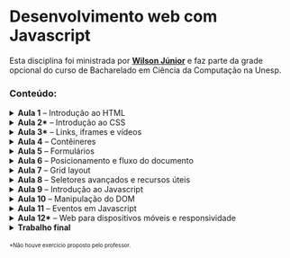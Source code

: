 # Desenvolvimento web com Javascript

Esta disciplina foi ministrada por **[Wilson Júnior](https://github.com/wilsonjr)** e faz parte da grade opcional do curso de Bacharelado em Ciência da Computação na Unesp.

### Conteúdo:


<details>
<summary><b>Aula 1</b> – Introdução ao HTML</summary>

&nbsp;&nbsp;&nbsp;&nbsp;**Exercícios propostos:**

* [Uma página pessoal](https://yudi.github.io/desenvolvimento-web/Aula%201/Exercício%201/index.html);
* [Uma tabela com o inventário de uma loja](https://yudi.github.io/desenvolvimento-web/Aula%201/Exercício%202/index.html).

&nbsp;&nbsp;&nbsp;&nbsp;Screenshots:  

![](screenshots/Aula_1_-_Exercicio_1.webp)
![](screenshots/Aula_1_-_Exercicio_2.webp)

</details>


<details>
<summary><b>Aula 2*</b> – Introdução ao CSS</summary>

&nbsp;&nbsp;&nbsp;&nbsp;**Exercício proposto:**

* Aplicar os conhecimentos de CSS aprendidos na aula nos projetos da aula anterior.

&nbsp;&nbsp;&nbsp;&nbsp;Foram entregues os mesmos trabalhos da aula anterior, sem alterações, pois já havia CSS nos arquivos.  
</details>


<details>
<summary><b>Aula 3*</b> – Links, iframes e vídeos</summary>

&nbsp;&nbsp;&nbsp;&nbsp;Não houve exercício proposto pelo professor.
</details>


<details>
<summary><b>Aula 4</b> – Contêineres</summary>

&nbsp;&nbsp;&nbsp;&nbsp;**Exercícios propostos:**
* [Desafio – Criar uma página contendo apenas uma barra no topo da página, da largura do navegador. A barra deve conter um botão de menu à esquerda, título ao centro e um botão de saída à direta](https://yudi.github.io/desenvolvimento-web/Aula%204/Exercício%201/index.html);
* [Criar uma página completa de filmes contendo cabeçalho, menu, conteúdo e rodapé](https://yudi.github.io/desenvolvimento-web/Aula%204/Exercício%202/index.html).

&nbsp;&nbsp;&nbsp;&nbsp;Screenshots:  

![](screenshots/Aula_4_-_Exercicio_1.webp)
![](screenshots/Aula_4_-_Exercicio_2.webp)
</details>

<details>
<summary><b>Aula 5</b> – Formulários</summary>

&nbsp;&nbsp;&nbsp;&nbsp;**Exercícios propostos:**

* [Criar uma página para o cadastro em uma rede social](https://yudi.github.io/desenvolvimento-web/Aula%205/Exercício%201/index.html);
* Qual a diferença entre os métodos GET e POST?

&nbsp;&nbsp;&nbsp;&nbsp;Screenshot:  

![](screenshots/Aula_5_-_Exercicio_1.webp)
</details>

<details>
<summary><b>Aula 6</b> – Posicionamento e fluxo do documento</summary>

&nbsp;&nbsp;&nbsp;&nbsp;**Exercício proposto:**

* [Crie a página inicial de um blog sobre qualquer assunto. Devem ser exibidos *cards* referentes às postagens, contendo uma imagem, breve descrição e um título](https://yudi.github.io/desenvolvimento-web/Aula%206/Exercício%201/index.html).

&nbsp;&nbsp;&nbsp;&nbsp;Screenshot:  

![](screenshots/Aula_6_-_Exercicio_1.webp)
</details>

<details>
<summary><b>Aula 7</b> – Grid layout</summary>

&nbsp;&nbsp;&nbsp;&nbsp;**Exercício proposto:**

* [Utilizar o `grid-template-areas` para organizar uma página com header, footer, main e navbar](https://yudi.github.io/desenvolvimento-web/Aula%207/Exercício%201/index.html).

&nbsp;&nbsp;&nbsp;&nbsp;Screenshot:  

![](screenshots/Aula_7_-_Exercicio_1.webp)
</details>

<details>
<summary><b>Aula 8</b> – Seletores avançados e recursos úteis</summary>

&nbsp;&nbsp;&nbsp;&nbsp;**Exercícios propostos:**

* [Criar uma página que contenha uma lista cujos elementos têm cor diferente nas posições múltiplas de 3](https://yudi.github.io/desenvolvimento-web/Aula%208/Exercício%201/index.html);
* [Criar uma página que imite um artigo de jornal, em que a primeira letra de cada parágrafo apareça maior](https://yudi.github.io/desenvolvimento-web/Aula%208/Exercício%202/index.html);
* [Criar uma página que contenha um quadrado que, quando o cursor estiver posicionado em cima dele, o quadrado muda de posição e cor, com transições](https://yudi.github.io/desenvolvimento-web/Aula%208/Exercício%203/index.html).

&nbsp;&nbsp;&nbsp;&nbsp;Screenshots:  

![](screenshots/Aula_8_-_Exercicio_1.webp)
![](screenshots/Aula_8_-_Exercicio_2.webp)
![](screenshots/Aula_8_-_Exercicio_3.gif)
</details>

<details>
<summary><b>Aula 9</b> – Introdução ao Javascript</summary>

&nbsp;&nbsp;&nbsp;&nbsp;**Exercícios propostos:**

* [Criar, em Javascript, uma sequência de questões afim de obter informações pessoais do usuário, para armazená-las em um objeto e, por fim, apresentá-las ao usuário em uma caixa de alerta](https://yudi.github.io/desenvolvimento-web/Aula%209/Exercício%201/index.html);
* [Criar um jogo de dados com dois jogadores. O objetivo do jogo é alcançar um valor limite com a soma dos dados de cada rodada. Cada jogador lança dois dados nas rodadas. Assim que um jogador atingir o valor limite (ou ultrapassá-lo), deve ser exibido "fim de jogo" e o vencedor](https://yudi.github.io/desenvolvimento-web/Aula%209/Exercício%202/index.html);

</details>

<details>
<summary><b>Aula 10</b> – Manipulação do DOM</summary>

&nbsp;&nbsp;&nbsp;&nbsp;**Exercícios propostos:**

* [Criar, dinâmicamente (com Javascript), no lado esquerdo do site, uma lista com itens, também criados dinamicamente. Devem haver objetos criados dinamicamente na parte direita do site](https://yudi.github.io/desenvolvimento-web/Aula%2010/Exercício%201/index.html);

&nbsp;&nbsp;&nbsp;&nbsp;Screenshot:  

![](screenshots/Aula_10_-_Exercicio_1.webp)
</details>

<details>
<summary><b>Aula 11</b> – Eventos em Javascript</summary>

&nbsp;&nbsp;&nbsp;&nbsp;**Exercícios propostos:**

* Criar um objeto controlado com as setas do teclado que, quando ele atingir as bordas de um quadro, ele volta à posição inicial:
   * [Versão 1](https://yudi.github.io/desenvolvimento-web/Aula%2011/Exercício%201%201.0/index.html);
   * [Versão 2](https://yudi.github.io/desenvolvimento-web/Aula%2011/Exercício%201%202.0/index.html).

&nbsp;&nbsp;&nbsp;&nbsp;Screenshots:  

![](screenshots/Aula_11_-_Exercicio_1.webp)
![](screenshots/Aula_11_-_Exercicio_2.webp)
</details>

<details>
<summary><b>Aula 12*</b> – Web para dispositivos móveis e responsividade</summary>
&nbsp;&nbsp;&nbsp;&nbsp;Não houve exercício proposto pelo professor.
</details>

<details>
<summary><b>Trabalho final</b></summary>

**[Clique aqui para visualizar o trabalho final](https://yudi.github.io/desenvolvimento-web/Trabalho%20final/index.html)**

Este trabalho foi desenvolvido em conjunto com [Carlos Santana](https://github.com/cadusantana).

Criar um site de compras que contém:
1. Página principal com apresentação de produtos;
2. Página com detalhes da compra e os dados do usuário;
3. Página com a confirmação do pedido.


1. A página principal deve conter:
   * Todos os produtos disponíveis na loja
      * Lidos de um objeto json
   * Cada produto deve possuir:
      * Nome;
      * Categoria;
      * Preço;
      * Imagem.
   * Devem haver ao menos três categorias;
   * O usuário poderá filtrar produtos por categoria.
   * A página também deve conter:
      * Uma barra de ferramentas para as filtragens (na lateral esquerda);
      * Uma barra na parte superior com o nome do site e um botão para finalizar a compra.

2. A página com detalhes da compra e os dados do usuário deve conter:
   * Campos para os dados do usuário;
   * Um resumo da compra;  
Esta página corresponde ao carrinho de compras. Não é necessário apresentar informações sobre o método de pagamento.

3. A página com a confirmação do pedido deve conter:
   * Um resumo do pedido;
   * Tempo de frete gerado aleatoriamente.

**[Clique aqui para visualizar o trabalho final](https://yudi.github.io/desenvolvimento-web/Trabalho%20final/index.html)**


&nbsp;&nbsp;&nbsp;&nbsp;Screenshot:  

![](screenshots/Trabalho_final.webp)
</details>


<sub><sup>\*Não houve exercício proposto pelo professor.</sup></sub>
